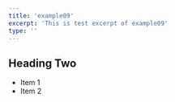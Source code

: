 ```yaml
---
title: 'example09'
excerpt: 'This is test excerpt of example09'
type: ''
---
```


## Heading Two

* Item 1
* Item 2